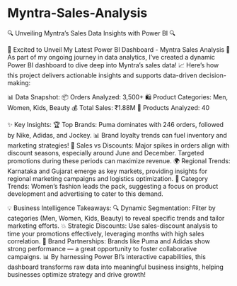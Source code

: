 # Myntra-Sales-Analysis
🔍 Unveiling Myntra’s Sales Data Insights with Power BI 🔍

🚀 Excited to Unveil My Latest Power BI Dashboard - Myntra Sales Analysis 🚀
As part of my ongoing journey in data analytics, I’ve created a dynamic Power BI dashboard to dive deep into Myntra’s sales data! 📈 Here’s how this project delivers actionable insights and supports data-driven decision-making:


📊 Data Snapshot:
📦 Orders Analyzed: 3,500+
🛍️ Product Categories: Men, Women, Kids, Beauty
💰 Total Sales: ₹1.88M
🎯 Products Analyzed: 40


✨ Key Insights:
🏆 Top Brands: Puma dominates with 246 orders, followed by Nike, Adidas, and Jockey. 📊 Brand loyalty trends can fuel inventory and marketing strategies!
💸 Sales vs Discounts: Major spikes in orders align with discount seasons, especially around June and December. Targeted promotions during these periods can maximize revenue.
🌍 Regional Trends: Karnataka and Gujarat emerge as key markets, providing insights for regional marketing campaigns and logistics optimization.
👗 Category Trends: Women’s fashion leads the pack, suggesting a focus on product development and advertising to cater to this demand.


💡 Business Intelligence Takeaways:
🔍 Dynamic Segmentation: Filter by categories (Men, Women, Kids, Beauty) to reveal specific trends and tailor marketing efforts.
💥 Strategic Discounts: Use sales-discount analysis to time your promotions effectively, leveraging months with high sales correlation.
🤝 Brand Partnerships: Brands like Puma and Adidas show strong performance — a great opportunity to foster collaborative campaigns.
📊 By harnessing Power BI’s interactive capabilities, this dashboard transforms raw data into meaningful business insights, helping businesses optimize strategy and drive growth!

